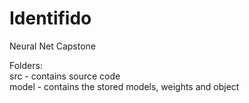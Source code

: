# Identifido
Neural Net Capstone

Folders:  
src - contains source code  
model - contains the stored models, weights and object  
